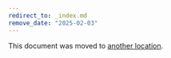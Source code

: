 ```yaml
---
redirect_to: _index.md
remove_date: "2025-02-03"
---
```


<!-- markdownlint-disable -->
<!-- vale off -->

This document was moved to [another location](_index.md).

<!-- This redirect file can be deleted after the global navigation is updated -->
<!-- This redirect file can be deleted after <2025-02-03>. -->
<!-- Redirects that point to other docs in the same project expire in three months. -->
<!-- Redirects that point to docs in a different project or site (for example, link is not relative and starts with `https:`) expire in one year. -->
<!-- Before deletion, see: https://docs.gitlab.com/ee/development/documentation/redirects.html -->
